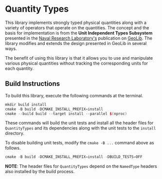 # Quantity Types

This library implements strongly typed physical quantities along with a variety of operators that operate on the quantities. The concept and the basis for implementation is from the __Unit Independent Types Subsystem__ presented in the [Naval Research Laboratory's](https://www.nrl.navy.mil) publication on [GeoLib](https://apps.dtic.mil/sti/trecms/pdf/AD1170763.pdf). The library modifies and extends the design presented in GeoLib in several ways.

The benefit of using this library is that it allows you to use and manipulate various physical quantities without tracking the corresponding units for each quantity.

## Build Instructions

To build this library, execute the following commands at the terminal.

```cpp
mkdir build install
cmake -B build -DCMAKE_INSTALL_PREFIX=install
cmake --build build --target install --parallel $(nproc)
```

These commands will build the unit tests and install all the header files for `QuantityTypes` and its dependencies along with the unit tests to the `install` directory.

To disable building unit tests, modify the `cmake -B ...` command above as follows.

```cpp
cmake -B build -DCMAKE_INSTALL_PREFIX=install -DBUILD_TESTS=OFF
```

**NOTE**: The header files for `QuantityTypes` depend on the `NamedType` headers also installed by the build process.